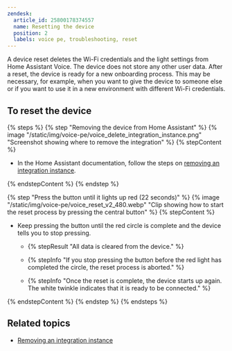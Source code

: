 ```yaml
---
zendesk:
  article_id: 25800178374557
  name: Resetting the device
  position: 2
  labels: voice pe, troubleshooting, reset
---
```


A device reset deletes the Wi-Fi credentials and the light settings from Home Assistant Voice. The device does not store any other user data. After a reset, the device is ready for a new onboarding process. This may be necessary, for example, when you want to give the device to someone else or if you want to use it in a new environment with different Wi-Fi credentials.

## To reset the device

{% steps %}
{% step "Removing the device from Home Assistant" %}
{% image "/static/img/voice-pe/voice_delete_integration_instance.png" "Screenshot showing where to remove the integration" %}
{% stepContent %}

- In the Home Assistant documentation, follow the steps on [removing an integration instance](https://www.home-assistant.io/common-tasks/general/#removing-an-integration-instance).

{% endstepContent %}
{% endstep %}

{% step "Press the button until it lights up red (22 seconds)" %}
{% image "/static/img/voice-pe/voice_reset_v2_480.webp" "Clip showing how to start the reset process by pressing the central button" %}
{% stepContent %}

- Keep pressing the button until the red circle is complete and the device tells you to stop pressing.

  - {% stepResult "All data is cleared from the device." %}
  
  - {% stepInfo "If you stop pressing the button before the red light has completed the circle, the reset process is aborted." %}
  
  - {% stepInfo "Once the reset is complete, the device starts up again. The white twinkle indicates that it is ready to be connected." %}

{% endstepContent %}
{% endstep %}
{% endsteps %}

## Related topics

- [Removing an integration instance](https://www.home-assistant.io/common-tasks/general/#removing-an-integration-instance)